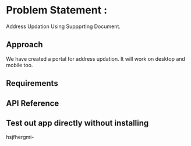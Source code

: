 # Problem Statement :

Address Updation Using Suppprting Document.




## Approach

We have created a portal for address updation. It will work on desktop and mobile too.


## Requirements 

## API Reference




## Test out app directly without installing 

hsjfhergmi- 
<!---
messeniorcollege-team1/messeniorcollege-team1 is a ✨ special ✨ repository because its `README.md` (this file) appears on your GitHub profile.
You can click the Preview link to take a look at your changes.
--->
